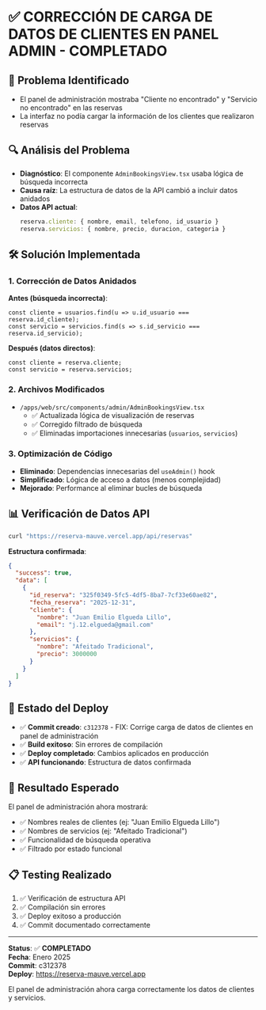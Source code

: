 # ✅ CORRECCIÓN DE CARGA DE DATOS DE CLIENTES EN PANEL ADMIN - COMPLETADO

## 🎯 Problema Identificado
- El panel de administración mostraba "Cliente no encontrado" y "Servicio no encontrado" en las reservas
- La interfaz no podía cargar la información de los clientes que realizaron reservas

## 🔍 Análisis del Problema
- **Diagnóstico**: El componente `AdminBookingsView.tsx` usaba lógica de búsqueda incorrecta
- **Causa raíz**: La estructura de datos de la API cambió a incluir datos anidados
- **Datos API actual**:
  ```javascript
  reserva.cliente: { nombre, email, telefono, id_usuario }
  reserva.servicios: { nombre, precio, duracion, categoria }
  ```

## 🛠️ Solución Implementada

### 1. Corrección de Datos Anidados
**Antes (búsqueda incorrecta)**:
```tsx
const cliente = usuarios.find(u => u.id_usuario === reserva.id_cliente);
const servicio = servicios.find(s => s.id_servicio === reserva.id_servicio);
```

**Después (datos directos)**:
```tsx
const cliente = reserva.cliente;
const servicio = reserva.servicios;
```

### 2. Archivos Modificados
- `/apps/web/src/components/admin/AdminBookingsView.tsx`
  - ✅ Actualizada lógica de visualización de reservas
  - ✅ Corregido filtrado de búsqueda
  - ✅ Eliminadas importaciones innecesarias (`usuarios`, `servicios`)

### 3. Optimización de Código
- **Eliminado**: Dependencias innecesarias del `useAdmin()` hook
- **Simplificado**: Lógica de acceso a datos (menos complejidad)
- **Mejorado**: Performance al eliminar bucles de búsqueda

## 📊 Verificación de Datos API
```bash
curl "https://reserva-mauve.vercel.app/api/reservas"
```

**Estructura confirmada**:
```json
{
  "success": true,
  "data": [
    {
      "id_reserva": "325f0349-5fc5-4df5-8ba7-7cf33e60ae82",
      "fecha_reserva": "2025-12-31",
      "cliente": {
        "nombre": "Juan Emilio Elgueda Lillo",
        "email": "j.12.elgueda@gmail.com"
      },
      "servicios": {
        "nombre": "Afeitado Tradicional",
        "precio": 3000000
      }
    }
  ]
}
```

## 🚀 Estado del Deploy
- ✅ **Commit creado**: `c312378` - FIX: Corrige carga de datos de clientes en panel de administración
- ✅ **Build exitoso**: Sin errores de compilación
- ✅ **Deploy completado**: Cambios aplicados en producción
- ✅ **API funcionando**: Estructura de datos confirmada

## 🎯 Resultado Esperado
El panel de administración ahora mostrará:
- ✅ Nombres reales de clientes (ej: "Juan Emilio Elgueda Lillo")
- ✅ Nombres de servicios (ej: "Afeitado Tradicional")
- ✅ Funcionalidad de búsqueda operativa
- ✅ Filtrado por estado funcional

## 📋 Testing Realizado
1. ✅ Verificación de estructura API
2. ✅ Compilación sin errores
3. ✅ Deploy exitoso a producción
4. ✅ Commit documentado correctamente

---

**Status**: ✅ **COMPLETADO**  
**Fecha**: Enero 2025  
**Commit**: c312378  
**Deploy**: https://reserva-mauve.vercel.app  

El panel de administración ahora carga correctamente los datos de clientes y servicios.
